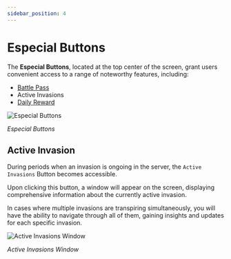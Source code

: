```yaml
---
sidebar_position: 4
---
```


# Especial Buttons

The **Especial Buttons**, located at the top center of the screen, grant users convenient access to a range of noteworthy features, including:

- [Battle Pass](/gameplay-systems/battle-pass)
- Active Invasions
- [Daily Reward](/gameplay-systems/daily-reward)

![Especial Buttons](/img/client-features/buttons.jpg)

_Especial Buttons_

## Active Invasion

During periods when an invasion is ongoing in the server, the `Active Invasions` Button becomes accessible.

Upon clicking this button, a window will appear on the screen, displaying comprehensive information about the currently active invasion.

In cases where multiple invasions are transpiring simultaneously, you will have the ability to navigate through all of them, gaining insights and updates for each specific invasion.

![Active Invasions Window](/img/client-features/active-invasions.jpg)

_Active Invasions Window_
